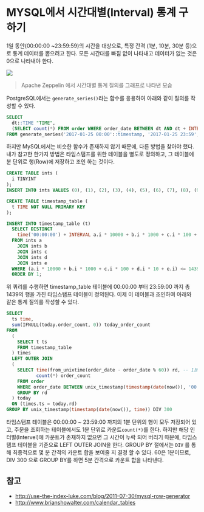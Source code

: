 # MYSQL에서 시간대별(Interval) 통계 구하기

1일 동안(00:00:00 ~23:59:59)의 시간을 대상으로, 특정 간격 (1분, 10분, 30분 등)으로 통계 데이터를 뽑으려고 한다. 모든 시간대를 빠짐 없이 나타내고 데이터가 없는 것은 0으로 나타내야 한다.



![](https://lh3.googleusercontent.com/6h5GYT8Bb4BnNk7nVRZLKKUUQXejWUMu3VElrwyz5kmCgCAt7jbLoIidlBGqCJdDjP7ATDKYIrGATYJ-Y-ztIiPXJDkp_LfeN80-ane8M-55wYYH6uSdTwISjJL5N_4wcjP8b6KIlSLx_MHrunZ_movt4CKH9ZlajaPNZXq9QYfkm7u5vv_7o4CqlpVp1YdIpzsuKPrlbV225ivbnC7IE3LZwZXwPsrIQ2fHHdJIzv6QXFWZArlsAhjLUOgyEaQ6yeY4eD3lPnuLFHiDe8RzKmxCi09fMa1VLpEIJ-iQXgRhUQevaEzBfgYmfuoBzCPQ0pna5v-FQ0ZU-qGxKbsswCzGBwheNJykI3etppWR5TUTQAm0S2ANg9SCqWFBoNiEwOqO_URlOsrHtMZJRn-Bi41VyS_f48YZLYynBrAwOctZQth7yU-IPjWtnFZv8YlD6LlrpEBU11FR9rG9zR2qZVCx70Z8wY_XTtNpTw888HB-Wd6KCeOn64vRitADHHG0A6YG5Udd9RyWRJdpuKYQQbhP5-4l9PaRTLzG9ijP0B9tYVWRS6hATKOafY3KjSHl109U7jSXryaZhwjBzhkNS8W_D4UqELW8eZswTlp4Z7bl-zMyDM0D=w1892-h228-no)

> Apache Zeppelin 에서 시간대별 통계 질의를 그래프로 나타낸 모습



PostgreSQL에서는 `generate_series()`라는 함수를 응용하여 아래와 같이 질의를 작성할 수 있다.
```sql
SELECT
  dt::TIME "TIME",
  (SELECT count(*) FROM order WHERE order_date BETWEEN dt AND dt + INTERVAL '10' MINUTE) order_count
FROM generate_series('2017-01-25 00:00'::timestamp, '2017-01-25 23:59', '10 minutes') dt;
```



하지만 MySQL에서는  비슷한 함수가 존재하지 않기 때문에, 다른 방법을 찾아야 했다. 내가 참고한 한가지 방법은 타임스탬프를 위한 테이블을 별도로 정의하고, 그 테이블에 분 단위로 행(Row)에 저장하고 조인 하는 것이다.



```sql
CREATE TABLE ints (
  i TINYINT
);
INSERT INTO ints VALUES (0), (1), (2), (3), (4), (5), (6), (7), (8), (9);

CREATE TABLE timestamp_table (
  t TIME NOT NULL PRIMARY KEY
);

INSERT INTO timestamp_table (t)
  SELECT DISTINCT
    time('00:00:00') + INTERVAL a.i * 10000 + b.i * 1000 + c.i * 100 + d.i * 10 + e.i MINUTE
  FROM ints a
    JOIN ints b
    JOIN ints c
    JOIN ints d
    JOIN ints e
  WHERE (a.i * 10000 + b.i * 1000 + c.i * 100 + d.i * 10 + e.i) <= 1439
  ORDER BY 1;
```


위 쿼리를 수행하면 timestamp_table 테이블에 00:00:00 부터  23:59:00 까지 총 1439의 행을 가진 타임스탬프 테이블이 정의된다. 이제 이 테이블과 조인하여 아래와 같은 통계 질의를 작성할 수 있다.



```sql
SELECT
  ts time,
  sum(IFNULL(today.order_count, 0)) today_order_count
FROM
  (
    SELECT t ts
    FROM timestamp_table
  ) times
  LEFT OUTER JOIN
  (
    SELECT time(from_unixtime(order_date - order_date % 60)) rd, -- 1분 단위로 카운트
           count(*) order_count
    FROM order
    WHERE order_date BETWEEN unix_timestamp(timestamp(date(now()), '00:00:00')) and unix_timestamp(timestamp(date(now()), '23:59:59'))
    GROUP BY rd
  ) today
  ON (times.ts = today.rd)
GROUP BY unix_timestamp(timestamp(date(now()), time)) DIV 300
```


타임스탬프 테이블은 00:00:00 ~ 23:59:00 까지의 1분 단위의 행이 모두 저장되어 있고, 주문을 조회하는 테이블에서도 1분 단위로 카운트`count(*)`를 한다. 하지만 해당 인터벌(Intervel)에 카운트가 존재하지 없으면 그 시간이 누락 되어 버리기 때문에, 타임스탬프 테이블을 기준으로 LEFT OUTER JOIN을 한다.
GROUP BY 절에서는 `DIV` 를 통해 최종적으로 몇 분 간격의 카운트 합을 보여줄 지 결정 할 수 있다. 60은 1분이므로, DIV 300 으로 GROUP BY를 하면 5분 간격으로 카운트 합을 나타낸다.



## 참고
- http://use-the-index-luke.com/blog/2011-07-30/mysql-row-generator
- http://www.brianshowalter.com/calendar_tables